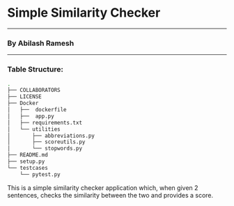 # Simple Similarity Checker
-------
### By Abilash Ramesh
--------
### Table Structure:
```bash
.
├── COLLABORATORS
├── LICENSE
├── Docker
│   ├──  dockerfile
│   ├──  app.py
│   ├── requirements.txt
│   └── utilities
│       ├── abbreviations.py
│       ├── scoreutils.py
│       └── stopwords.py
├── README.md
├── setup.py
└── testcases
    └── pytest.py

```

This is a simple similarity checker application which, when given 2 sentences, checks the similarity between the two and provides a score. 

